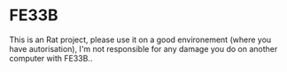 # FE33B
This is an Rat project, please use it on a good environement (where you have autorisation), I'm not responsible for any damage you do on another computer with FE33B..
